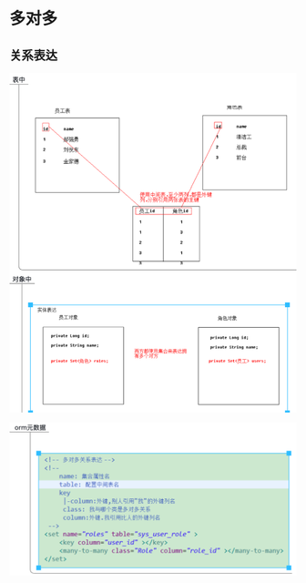 # 多对多

## 关系表达

![](../../../../.gitbook/assets/image%20%28233%29.png)

![](../../../../.gitbook/assets/image%20%28227%29.png)



